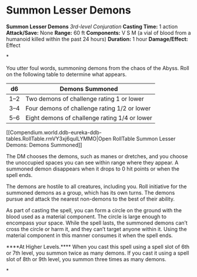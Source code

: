 # Summon Lesser Demons

**Summon Lesser Demons**
_3rd-level Conjuration_
**Casting Time:** 1 action
**Attack/Save:** None
**Range:** 60 ft
**Components:** V S M (a vial of blood from a humanoid killed within the past 24 hours)
**Duration:** 1 hour
**Damage/Effect:** Effect

*<p class="Core-Styles_Core-Body ParaOverride-1">You utter foul words, summoning demons from the chaos of the Abyss. Roll on the following table to determine what appears.</p>
<div class="table-overflow-wrapper">
<table class="compendium-left-aligned-table">
<thead>
<tr>
<th>d6</th>
<th>Demons Summoned</th>
</tr>
</thead>
<tbody>
<tr>
<td>1–2</td>
<td>Two demons of challenge rating 1 or lower</td>
</tr>
<tr>
<td>3–4</td>
<td>Four demons of challenge rating 1/2 or lower</td>
</tr>
<tr>
<td>5–6</td>
<td>Eight demons of challenge rating 1/4 or lower</td>
</tr>
</tbody>
</table><div id="table-link">[[Compendium.world.ddb-eureka-ddb-tables.RollTable.rmVY3xj6qulLYMMO|Open RollTable Summon Lesser Demons: Demons Summoned]]
<p class="Core-Styles_Core-Body">The DM chooses the demons, such as manes or dretches, and you choose the unoccupied spaces you can see within range where they appear. A summoned demon disappears when it drops to 0 hit points or when the spell ends.</p>
<p class="Core-Styles_Core-Body">The demons are hostile to all creatures, including you. Roll initiative for the summoned demons as a group, which has its own turns. The demons pursue and attack the nearest non-demons to the best of their ability.</p>
<p class="Core-Styles_Core-Body">As part of casting the spell, you can form a circle on the ground with the blood used as a material component. The circle is large enough to encompass your space. While the spell lasts, the summoned demons can’t cross the circle or harm it, and they can’t target anyone within it. Using the material component in this manner consumes it when the spell ends.</p>
<p class="Core-Styles_Core-Body">**<span class="Serif-Character-Style_Inline-Subhead-Serif">**At Higher Levels.**</span>** When you cast this spell using a spell slot of 6th or 7th level, you summon twice as many demons. If you cast it using a spell slot of 8th or 9th level, you summon three times as many demons.</p>*